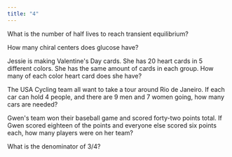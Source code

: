 ```yaml
---
title: "4"
---
```

What is the number of half lives to reach transient equilibrium?

How many chiral centers does glucose have?

Jessie is making Valentine's Day cards. She has 20 heart cards in 5 different colors. She has the same amount of cards in each group. How many of each color heart card does she have?

The USA Cycling team all want to take a tour around Rio de Janeiro. If each car can hold 4 people, and there are 9 men and 7 women going, how many cars are needed?

Gwen's team won their baseball game and scored forty-two points total. If Gwen scored eighteen of the points and everyone else scored six points each, how many players were on
her team?

What is the denominator of 3/4?

